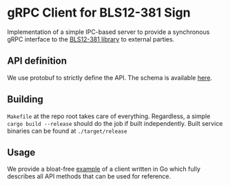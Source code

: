# gRPC Client for BLS12-381 Sign

Implementation of a simple IPC-based server to provide a synchronous gRPC interface to the [BLS12-381 library](https://github.com/bls12_381-sign/rust/bls12_381-sign) to external parties.

## API definition
We use protobuf to strictly define the API. The schema is available [here](https://github.com/bls12_381-sign/schema/bls12381sig.proto).

## Building

`Makefile` at the repo root takes care of everything. Regardless, a simple `cargo build --release` should do the job if built independently. Built service binaries can be found at `./target/release`

## Usage

We provide a bloat-free [example](https://github.com/t00ts/bls12_381-sign/go/grpc) of a client written in Go which fully describes all API methods that can be used for reference.